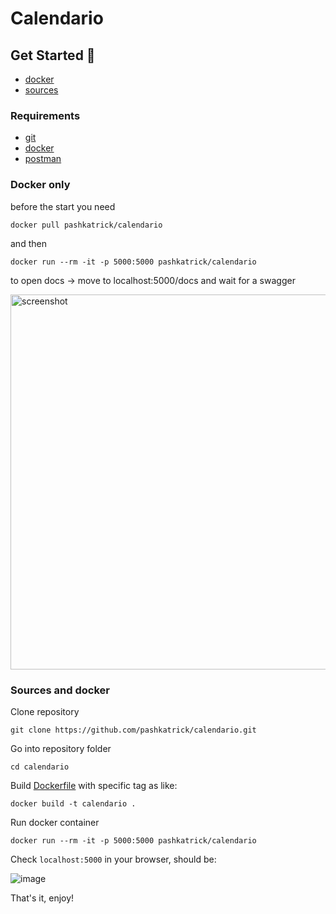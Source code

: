 # Calendario

## Get Started 🚀

 - [docker](#docker-only)
 - [sources](#sources-and-docker)

### Requirements

 - [git](https://git-scm.com/downloads)
 - [docker](https://docs.docker.com/get-docker/)
 - [postman](https://www.postman.com/downloads/)


### Docker only

before the start you need 
```
docker pull pashkatrick/calendario
```
and then 
```
docker run --rm -it -p 5000:5000 pashkatrick/calendario
```

to open docs -> move to localhost:5000/docs and wait for a swagger

<p align="left">
<img width="600" alt="screenshot" src="https://user-images.githubusercontent.com/8003175/162046377-b6b69bda-8782-4ad1-aa21-3cfe9fdb8bf0.jpg">
</p>

### Sources and docker

Clone  repository
```
git clone https://github.com/pashkatrick/calendario.git
```

Go into repository folder
```
cd calendario
```

Build [Dockerfile](/Dockerfile) with specific tag as like:
```
docker build -t calendario .
```

Run docker container
```
docker run --rm -it -p 5000:5000 pashkatrick/calendario
```

Check ```localhost:5000``` in your browser, should be:   

![image](https://user-images.githubusercontent.com/8003175/153649879-993e1f36-366c-47ac-a052-c47417d7f915.png)

That's it, enjoy!
